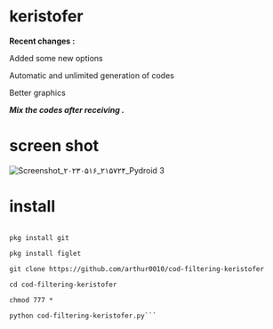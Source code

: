 # keristofer

**Recent changes :**

Added some new options
 
Automatic and unlimited generation of codes

Better graphics

***Mix the codes after receiving .***


# screen shot
![Screenshot_۲۰۲۳۰۵۱۶_۲۱۵۷۲۴_Pydroid 3](https://github.com/arthur0010/cod-filtering-keristofer/assets/94835248/48c9c629-dad4-4192-a638-660fa5559485)

# install 

```pkg install python

pkg install git

pkg install figlet

git clone https://github.com/arthur0010/cod-filtering-keristofer 

cd cod-filtering-keristofer 

chmod 777 * 

python cod-filtering-keristofer.py```
